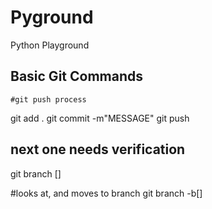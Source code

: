 # Pyground
Python Playground

## Basic Git Commands

    #git push process
git add .
git commit -m"MESSAGE"
git push

 ## next one needs verification
git branch []

#looks at, and moves to branch
git branch -b[]